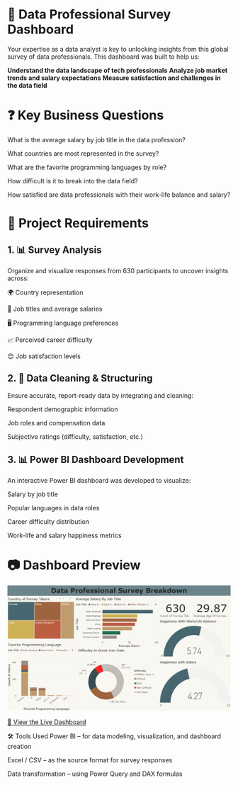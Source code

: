 # 💼 Data Professional Survey Dashboard
Your expertise as a data analyst is key to unlocking insights from this global survey of data professionals. This dashboard was built to help us:

**Understand the data landscape of tech professionals**
**Analyze job market trends and salary expectations**
**Measure satisfaction and challenges in the data field**

# ❓ Key Business Questions
What is the average salary by job title in the data profession?

What countries are most represented in the survey?

What are the favorite programming languages by role?

How difficult is it to break into the data field?

How satisfied are data professionals with their work-life balance and salary?

# 🧩 Project Requirements
## 1. 📊 Survey Analysis
Organize and visualize responses from 630 participants to uncover insights across:

🌍 Country representation

💼 Job titles and average salaries

🖥️ Programming language preferences

📈 Perceived career difficulty

😊 Job satisfaction levels

## 2. 🧹 Data Cleaning & Structuring
Ensure accurate, report-ready data by integrating and cleaning:

Respondent demographic information

Job roles and compensation data

Subjective ratings (difficulty, satisfaction, etc.)

## 3. 📊 Power BI Dashboard Development
An interactive Power BI dashboard was developed to visualize:

Salary by job title

Popular languages in data roles

Career difficulty distribution

Work-life and salary happiness metrics

# 📷 Dashboard Preview
![Alt text](https://github.com/itayh2/Data_Professional_Survey_Breakdown/blob/main/Dashboard%20-%20Survey%20Breakdown.png)

[🔗 View the Live Dashboard](https://app.powerbi.com/view?r=eyJrIjoiY2EzNWQ3ZjItYWU2OS00NWRkLWIzMTItYWFkMzU0MTY2MzgyIiwidCI6ImMwODhmN2IxLTExNTEtNGRhOS1iNTExLTU3NzE4MThlZWI3ZSIsImMiOjF9)


🛠️ Tools Used
Power BI – for data modeling, visualization, and dashboard creation

Excel / CSV – as the source format for survey responses

Data transformation – using Power Query and DAX formulas

